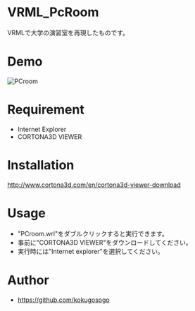 # VRML_PcRoom
VRMLで大学の演習室を再現したものです。

# Demo
![PCroom](https://user-images.githubusercontent.com/72292551/109944321-770e1c80-7d19-11eb-99aa-6f1c6e3eef73.gif)

# Requirement
* Internet Explorer
* CORTONA3D VIEWER

# Installation

http://www.cortona3d.com/en/cortona3d-viewer-download

# Usage
* "PCroom.wrl"をダブルクリックすると実行できます。
* 事前に"CORTONA3D VIEWER"をダウンロードしてください。
* 実行時には"Internet explorer"を選択してください。


# Author
* https://github.com/kokugosogo
